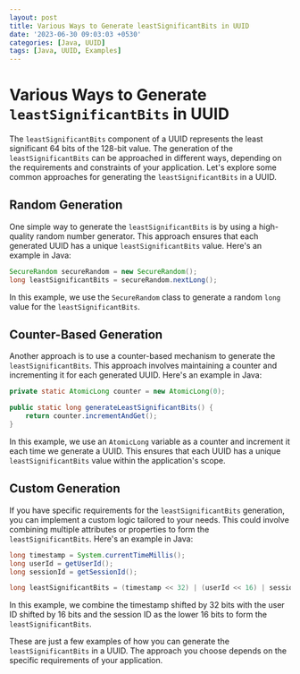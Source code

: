 ```yaml
---
layout: post
title: Various Ways to Generate leastSignificantBits in UUID
date: '2023-06-30 09:03:03 +0530'
categories: [Java, UUID]
tags: [Java, UUID, Examples]
---
```

# Various Ways to Generate `leastSignificantBits` in UUID

The `leastSignificantBits` component of a UUID represents the least significant 64 bits of the 128-bit value. The generation of the `leastSignificantBits` can be approached in different ways, depending on the requirements and constraints of your application. Let's explore some common approaches for generating the `leastSignificantBits` in a UUID.

## Random Generation

One simple way to generate the `leastSignificantBits` is by using a high-quality random number generator. This approach ensures that each generated UUID has a unique `leastSignificantBits` value. Here's an example in Java:

```java
SecureRandom secureRandom = new SecureRandom();
long leastSignificantBits = secureRandom.nextLong();
```

In this example, we use the `SecureRandom` class to generate a random `long` value for the `leastSignificantBits`.

## Counter-Based Generation

Another approach is to use a counter-based mechanism to generate the `leastSignificantBits`. This approach involves maintaining a counter and incrementing it for each generated UUID. Here's an example in Java:

```java
private static AtomicLong counter = new AtomicLong(0);

public static long generateLeastSignificantBits() {
    return counter.incrementAndGet();
}
```

In this example, we use an `AtomicLong` variable as a counter and increment it each time we generate a UUID. This ensures that each UUID has a unique `leastSignificantBits` value within the application's scope.

## Custom Generation

If you have specific requirements for the `leastSignificantBits` generation, you can implement a custom logic tailored to your needs. This could involve combining multiple attributes or properties to form the `leastSignificantBits`. Here's an example in Java:

```java
long timestamp = System.currentTimeMillis();
long userId = getUserId();
long sessionId = getSessionId();

long leastSignificantBits = (timestamp << 32) | (userId << 16) | sessionId;
```

In this example, we combine the timestamp shifted by 32 bits with the user ID shifted by 16 bits and the session ID as the lower 16 bits to form the `leastSignificantBits`.

These are just a few examples of how you can generate the `leastSignificantBits` in a UUID. The approach you choose depends on the specific requirements of your application.